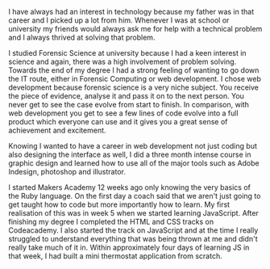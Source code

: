 I have always had an interest in technology because my father was in that career and I picked up a lot from him. Whenever I was at school or university my friends would always ask me for help with a technical problem and I always thrived at solving that problem.

I studied Forensic Science at university because I had a keen interest in science and again, there was a high involvement of problem solving. Towards the end of my degree I had a strong feeling of wanting to go down the IT route, either in Forensic Computing or web development. I chose web development because forensic science is a very niche subject. You receive the piece of evidence, analyse it and pass it on to the next person. You never get to see the case evolve from start to finish. In comparison, with web development you get to see a few lines of code evolve into a full product which everyone can use and it gives you a great sense of achievement and excitement.

Knowing I wanted to have a career in web development not just coding but also designing the interface as well, I did a three month intense course in graphic design and learned how to use all of the major tools such as Adobe Indesign, photoshop and illustrator.

I started Makers Academy 12 weeks ago only knowing the very basics of the Ruby language. On the first day a coach said that we aren't just going to get taught how to code but more importantly how to learn. My first realisation of this was in week 5 when we started learning JavaScript. After finishing my degree I completed the HTML and CSS tracks on Codeacademy. I also started the track on JavaScript and at the time I really struggled to understand everything that was being thrown at me and didn't really take much of it in. Within approximately four days of learning JS in that week, I had built a mini thermostat application from scratch.
